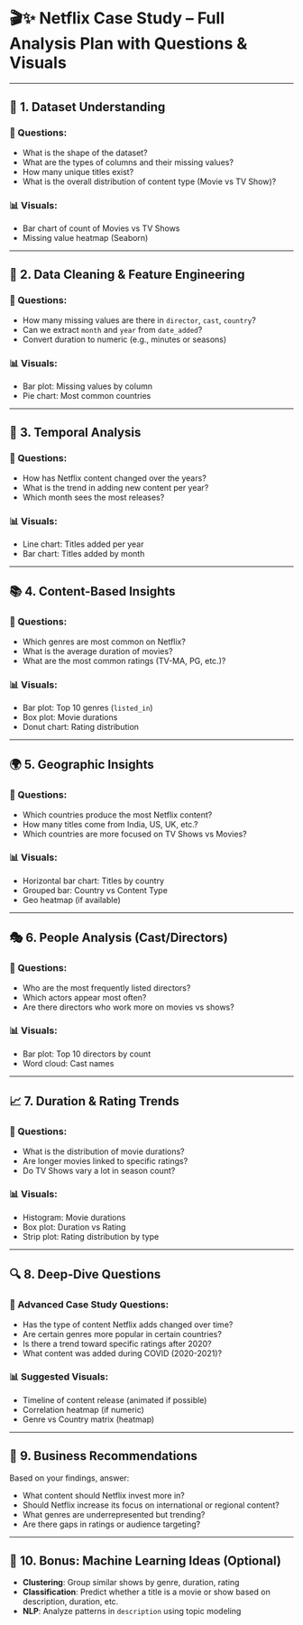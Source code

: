 
# 🎬✨ Netflix Case Study – Full Analysis Plan with Questions & Visuals

---

## 📁 1. Dataset Understanding

### 🧠 Questions:
- What is the shape of the dataset?
- What are the types of columns and their missing values?
- How many unique titles exist?
- What is the overall distribution of content type (Movie vs TV Show)?

### 📊 Visuals:
- Bar chart of count of Movies vs TV Shows
- Missing value heatmap (Seaborn)

---

## 🧹 2. Data Cleaning & Feature Engineering

### 🧠 Questions:
- How many missing values are there in `director`, `cast`, `country`?
- Can we extract `month` and `year` from `date_added`?
- Convert duration to numeric (e.g., minutes or seasons)

### 📊 Visuals:
- Bar plot: Missing values by column
- Pie chart: Most common countries

---

## 📅 3. Temporal Analysis

### 🧠 Questions:
- How has Netflix content changed over the years?
- What is the trend in adding new content per year?
- Which month sees the most releases?

### 📊 Visuals:
- Line chart: Titles added per year
- Bar chart: Titles added by month

---

## 📚 4. Content-Based Insights

### 🧠 Questions:
- Which genres are most common on Netflix?
- What is the average duration of movies?
- What are the most common ratings (TV-MA, PG, etc.)?

### 📊 Visuals:
- Bar plot: Top 10 genres (`listed_in`)
- Box plot: Movie durations
- Donut chart: Rating distribution

---

## 🌍 5. Geographic Insights

### 🧠 Questions:
- Which countries produce the most Netflix content?
- How many titles come from India, US, UK, etc.?
- Which countries are more focused on TV Shows vs Movies?

### 📊 Visuals:
- Horizontal bar chart: Titles by country
- Grouped bar: Country vs Content Type
- Geo heatmap (if available)

---

## 🎭 6. People Analysis (Cast/Directors)

### 🧠 Questions:
- Who are the most frequently listed directors?
- Which actors appear most often?
- Are there directors who work more on movies vs shows?

### 📊 Visuals:
- Bar plot: Top 10 directors by count
- Word cloud: Cast names

---

## 📈 7. Duration & Rating Trends

### 🧠 Questions:
- What is the distribution of movie durations?
- Are longer movies linked to specific ratings?
- Do TV Shows vary a lot in season count?

### 📊 Visuals:
- Histogram: Movie durations
- Box plot: Duration vs Rating
- Strip plot: Rating distribution by type

---

## 🔍 8. Deep-Dive Questions

### 🧠 Advanced Case Study Questions:
- Has the type of content Netflix adds changed over time?
- Are certain genres more popular in certain countries?
- Is there a trend toward specific ratings after 2020?
- What content was added during COVID (2020-2021)?

### 📊 Suggested Visuals:
- Timeline of content release (animated if possible)
- Correlation heatmap (if numeric)
- Genre vs Country matrix (heatmap)

---

## 🧠 9. Business Recommendations

Based on your findings, answer:
- What content should Netflix invest more in?
- Should Netflix increase its focus on international or regional content?
- What genres are underrepresented but trending?
- Are there gaps in ratings or audience targeting?

---

## 📂 10. Bonus: Machine Learning Ideas (Optional)

- **Clustering**: Group similar shows by genre, duration, rating
- **Classification**: Predict whether a title is a movie or show based on description, duration, etc.
- **NLP**: Analyze patterns in `description` using topic modeling


